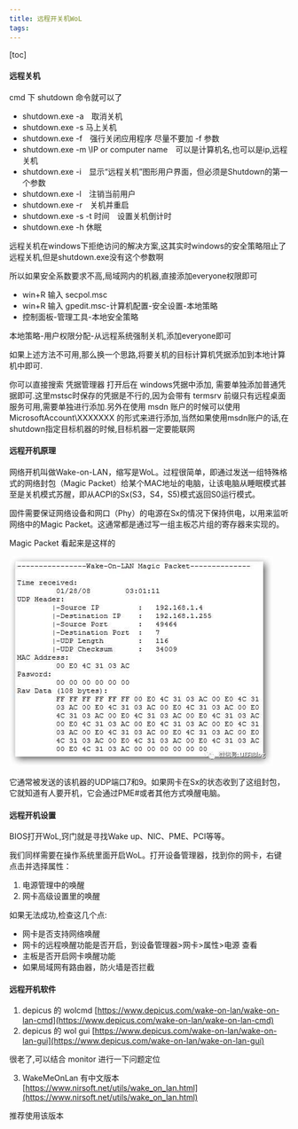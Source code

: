 ```yaml
---
title: 远程开关机WoL
tags: 
---
```


[toc]

#### 远程关机

cmd 下 shutdown 命令就可以了

- shutdown.exe -a　取消关机　　
- shutdown.exe -s   马上关机　　
- shutdown.exe -f　强行关闭应用程序 尽量不要加 -f 参数
- shutdown.exe -m \\IP or computer name　可以是计算机名,也可以是ip,远程关机　　
- shutdown.exe -i　显示“远程关机”图形用户界面，但必须是Shutdown的第一个参数 　　　
- shutdown.exe -l　注销当前用户　　
- shutdown.exe -r　关机并重启　　
- shutdown.exe -s -t 时间　设置关机倒计时　　
- shutdown.exe -h 休眠

远程关机在windows下拒绝访问的解决方案,这其实时windows的安全策略阻止了远程关机,但是shutdown.exe没有这个参数啊

所以如果安全系数要求不高,局域网内的机器,直接添加everyone权限即可

- win+R 输入 secpol.msc
- win+R 输入 gpedit.msc-计算机配置-安全设置-本地策略
- 控制面板-管理工具-本地安全策略

本地策略-用户权限分配-从远程系统强制关机,添加everyone即可

如果上述方法不可用,那么换一个思路,将要关机的目标计算机凭据添加到本地计算机中即可.

你可以直接搜索 凭据管理器 打开后在 windows凭据中添加, 需要单独添加普通凭据即可.这里mstsc时保存的凭据是不行的,因为会带有 termsrv 前缀只有远程桌面服务可用,需要单独进行添加.另外在使用 msdn 账户的时候可以使用 MicrosoftAccount\XXXXXXX 的形式来进行添加,当然如果使用msdn账户的话,在shutdown指定目标机器的时候,目标机器一定要能联网

#### 远程开机原理

网络开机叫做Wake-on-LAN，缩写是WoL。过程很简单，即通过发送一组特殊格式的网络封包（Magic Packet）给某个MAC地址的电脑，让该电脑从睡眠模式甚至是关机模式苏醒，即从ACPI的Sx(S3，S4，S5)模式返回S0运行模式。

固件需要保证网络设备和网口（Phy）的电源在Sx的情况下保持供电，以用来监听网络中的Magic Packet。这通常都是通过写一组主板芯片组的寄存器来实现的。

Magic Packet 看起来是这样的

![](https://raw.githubusercontent.com/OliverRen/olili_blog_img/master/远程开关机WoL/2021215/1613402954320.png)

它通常被发送的该机器的UDP端口7和9。如果网卡在Sx的状态收到了这组封包，它就知道有人要开机，它会通过PME#或者其他方式唤醒电脑。

#### 远程开机设置

BIOS打开WoL,窍门就是寻找Wake up、NIC、PME、PCI等等。

我们同样需要在操作系统里面开启WoL。打开设备管理器，找到你的网卡，右键点击并选择属性：
1. 电源管理中的唤醒
2. 网卡高级设置里的唤醒

如果无法成功,检查这几个点:
- 网卡是否支持网络唤醒
- 网卡的远程唤醒功能是否开启，到设备管理器>网卡>属性>电源 查看
- 主板是否开启网卡唤醒功能
- 如果局域网有路由器，防火墙是否拦截

#### 远程开机软件

1. depicus 的 wolcmd [https://www.depicus.com/wake-on-lan/wake-on-lan-cmd](https://www.depicus.com/wake-on-lan/wake-on-lan-cmd)
2. depicus 的 wol gui [https://www.depicus.com/wake-on-lan/wake-on-lan-gui](https://www.depicus.com/wake-on-lan/wake-on-lan-gui)

很老了,可以结合 monitor 进行一下问题定位

3. WakeMeOnLan 有中文版本 [https://www.nirsoft.net/utils/wake_on_lan.html](https://www.nirsoft.net/utils/wake_on_lan.html)

推荐使用该版本